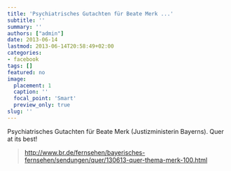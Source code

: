 ```yaml
---
title: 'Psychiatrisches Gutachten für Beate Merk ...'
subtitle: ''
summary: ''
authors: ["admin"]
date: 2013-06-14
lastmod: 2013-06-14T20:58:49+02:00
categories:
- facebook
tags: []
featured: no
image:
  placement: 1
  caption: ''
  focal_point: 'Smart'
  preview_only: true
slug: ''
---
```

Psychiatrisches Gutachten für Beate Merk (Justizministerin Bayerns). Quer at its best!
> http://www.br.de/fernsehen/bayerisches-fernsehen/sendungen/quer/130613-quer-thema-merk-100.html

